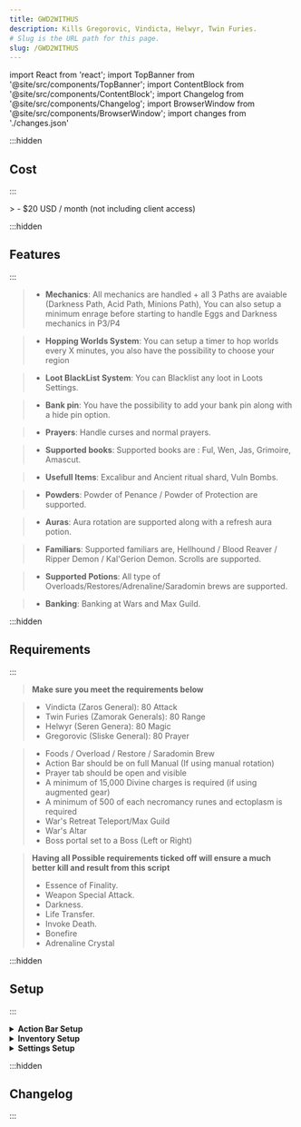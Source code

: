 ```yaml
---
title: GWD2WITHUS
description: Kills Gregorovic, Vindicta, Helwyr, Twin Furies.
# Slug is the URL path for this page.
slug: /GWD2WITHUS
---
```


import React from 'react';
import TopBanner from '@site/src/components/TopBanner';
import ContentBlock from '@site/src/components/ContentBlock';
import Changelog from '@site/src/components/Changelog';
import BrowserWindow from '@site/src/components/BrowserWindow';
import changes from './changes.json'

<TopBanner title="GWD2WITHUS " version="v1.0" author="Akisame" skill="Necromancy">
</TopBanner>

:::hidden

## Cost

:::

<ContentBlock title="Cost">
> - $20 USD / month (not including client access)
</ContentBlock>

:::hidden

## Features

:::

<ContentBlock title="Features">

> - **Mechanics**: All mechanics are handled + all 3 Paths are avaiable (Darkness Path, Acid Path, Minions Path), You can also setup a minimum enrage before starting to handle Eggs and Darkness mechanics in P3/P4

> - **Hopping Worlds System**: You can setup a timer to hop worlds every X minutes, you also have the possibility to choose your region

> - **Loot BlackList System**: You can Blacklist any loot in Loots Settings.

> - **Bank pin**: You have the possibility to add your bank pin along with a hide pin option.

> - **Prayers**: Handle curses and normal prayers.

> - **Supported books**: Supported books are : Ful, Wen, Jas, Grimoire, Amascut.

> - **Usefull Items**: Excalibur and Ancient ritual shard, Vuln Bombs.

> - **Powders**: Powder of Penance / Powder of Protection are supported.

> - **Auras**: Aura rotation are supported along with a refresh aura potion.

> - **Familiars**: Supported familiars are, Hellhound / Blood Reaver / Ripper Demon / Kal'Gerion Demon. Scrolls are supported.

> - **Supported Potions**: All type of Overloads/Restores/Adrenaline/Saradomin brews are supported.

> - **Banking**: Banking at Wars and Max Guild.

</ContentBlock>

:::hidden

## Requirements

:::
<ContentBlock title="Requirements">

> **Make sure you meet the requirements below**

> - Vindicta (Zaros General): 80 Attack
> - Twin Furies (Zamorak Generals): 80 Range
> - Helwyr (Seren Genera): 80 Magic
> - Gregorovic (Sliske General): 80 Prayer 

> - Foods / Overload / Restore / Saradomin Brew
> - Action Bar should be on full Manual (If using manual rotation)
> - Prayer tab should be open and visible
> - A minimum of 15,000 Divine charges is required (if using augmented gear)
> - A minimum of 500 of each necromancy runes and ectoplasm is required
> - War's Retreat Teleport/Max Guild
> - War's Altar
> - Boss portal set to a Boss (Left or Right)
</ContentBlock>
<ContentBlock title="Optional Requirements">


> **Having all Possible requirements ticked off will ensure a much better kill and result from this script**
> - Essence of Finality.
> - Weapon Special Attack.
> - Darkness.
> - Life Transfer.
> - Invoke Death.
> - Bonefire
> - Adrenaline Crystal

</ContentBlock>
:::hidden

## Setup

:::
<ContentBlock title="Setup">

<details>
<summary><strong>Action Bar Setup</strong></summary>

![Action Bar](ActionBar.png)

> - Please make sure all mandatory abilities are on your bar (If using manual rotation).
> - Please make sure all optional abilities are on your bar if options are checked.

</details>

<details>
<summary><strong>Inventory Setup</strong></summary>

> **Two types of Setups, Low cost and a more exepensive one**

![Gear ](GearT95.png)
![Gear T90](GreatT90.png)

> -Ofc you can do the same with other styles.

> *Make sure your preset contains the following...*
> - Any Overload potion.
> - Any Antipoison potion (For Gregorovic if option is checked).
> - Saradomin Brews and Food.
> - Restores potions.
> - Necromancy runes, in your inventory or in your Nexus

</details>

<details>
<summary><strong>Settings Setup</strong></summary>

> **General Settings**

![General Settings](GeneralSettings.png)

> **Equipment Settings**

![Equipment Settings](EquipmentSettings.png)

> **Spells And Prayers Settings**

![Spells And Prayers Settings](SpellsAndPrayersSettings.png)

> **GWD2WithUs Settings**
> - Select the boss you want to bot then do as you want.
> - Note: Manual Rotation is only for necromancy for now. If you want to use Melee/Range/Magic, Unselect Manual Rotation and active revo bars.

![GWD2WithUs Settings](GWD2WithUsSettings.png)


</details>





</ContentBlock>

:::hidden

## Changelog

:::

<Changelog changes={changes}>

</Changelog>
